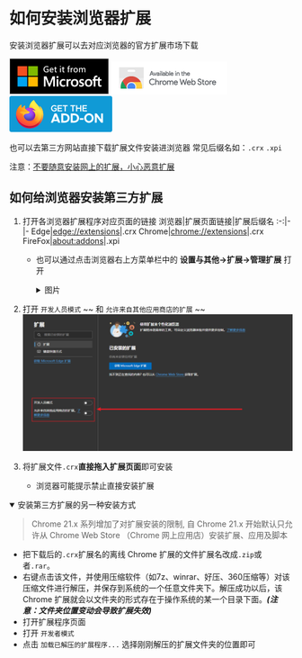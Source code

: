 # 如何安装浏览器扩展

安装浏览器扩展可以去对应浏览器的官方扩展市场下载

[![Edge 外接程序 BETA](../../Photo/Badge/edge.png)](https://microsoftedge.microsoft.com/)
[![Chrome 网上应用店](../../Photo/Badge/chrome.png)](https://chrome.google.com/webstore/)
[![Firefox 附加组件](../../Photo/Badge/firefox.png)](https://addons.mozilla.org/zh-CN/firefox/)

也可以去第三方网站直接下载扩展文件安装进浏览器 常见后缀名如：`.crx` `.xpi`

注意：[不要随意安装网上的扩展，小心恶意扩展](Malicious%20browser%20extensions.md)

## 如何给浏览器安装第三方扩展

1. 打开各浏览器扩展程序对应页面的链接
    浏览器|扩展页面链接|扩展后缀名
    :-:|-|-
    Edge|[edge://extensions](edge://extensions/)|.crx
    Chrome|[chrome://extensions](chrome://extensions)|.crx
    FireFox|[about:addons](about:addons)|.xpi
   - 也可以通过点击浏览器右上方菜单栏中的  **设置与其他->扩展->管理扩展** 打开

      <details>
      <summary>图片</summary>

      ![Settings and others](../../Photo/Install-extensions/dark/Settings-Extensions.png)
      ![Settings and others](../../Photo/Install-extensions/dark/Extensions-manage.png)

      </details>

2. 打开 `开发人员模式` ~~ 和 `允许来自其他应用商店的扩展` ~~
  ![Settings and others](../../Photo/Install-extensions/dark/Extensions-Dev.png)
3. 将扩展文件`.crx`**直接拖入扩展页面**即可安装
   - 浏览器可能提示禁止直接安装扩展

<details open>
<summary>安装第三方扩展的另一种安装方式</summary>

>Chrome 21.x 系列增加了对扩展安装的限制, 自 Chrome 21.x 开始默认只允许从 Chrome Web Store （Chrome 网上应用店）安装扩展、应用及脚本

- 把下载后的`.crx`扩展名的离线 Chrome 扩展的文件扩展名改成`.zip`或者`.rar`。
- 右键点击该文件，并使用压缩软件（如7z、winrar、好压、360压缩等）对该压缩文件进行解压，并保存到系统的一个任意文件夹下。解压成功以后，该 Chrome 扩展就会以文件夹的形式存在于操作系统的某一个目录下面。***(注意：文件夹位置变动会导致扩展失效)***
- 打开扩展程序页面
- 打开 `开发者模式`
- 点击 `加载已解压的扩展程序...` 选择刚刚解压的扩展文件夹的位置即可

</details>
